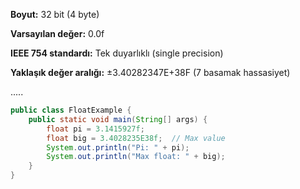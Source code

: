 **Boyut:** 32 bit (4 byte)

**Varsayılan değer:** 0.0f

**IEEE 754 standardı:** Tek duyarlıklı (single precision)

**Yaklaşık değer aralığı:** ±3.40282347E+38F (7 basamak hassasiyet)

.....

```java
public class FloatExample {
    public static void main(String[] args) {
        float pi = 3.1415927f;
        float big = 3.4028235E38f;  // Max value
        System.out.println("Pi: " + pi);
        System.out.println("Max float: " + big);
    }
}
```